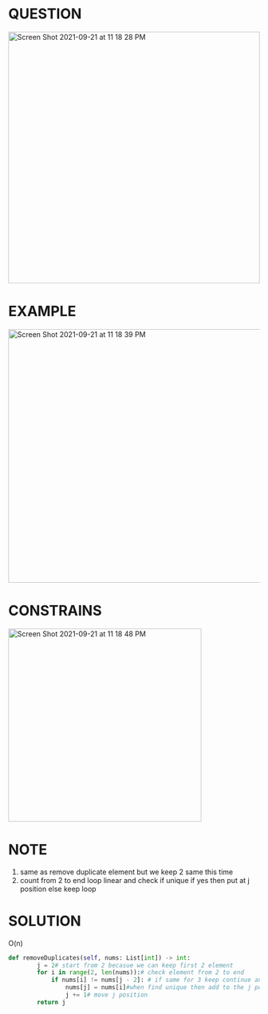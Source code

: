 # QUESTION
<img width="504" alt="Screen Shot 2021-09-21 at 11 18 28 PM" src="https://user-images.githubusercontent.com/64442606/134278089-84eb6ad1-ffaf-4e89-a2cc-3e1338005fa9.png">

# EXAMPLE
<img width="508" alt="Screen Shot 2021-09-21 at 11 18 39 PM" src="https://user-images.githubusercontent.com/64442606/134278105-ce9ace8f-be38-424a-8b39-df7efee80f33.png">

# CONSTRAINS
<img width="387" alt="Screen Shot 2021-09-21 at 11 18 48 PM" src="https://user-images.githubusercontent.com/64442606/134278116-8d6ec9c9-7fbd-4fc0-82b7-bff379d43d26.png">

# NOTE
1. same as remove duplicate element but we keep 2 same this time
2. count from 2 to end loop linear and check if unique if yes then put at j position else keep loop
# SOLUTION
O(n)
```python
def removeDuplicates(self, nums: List[int]) -> int:
        j = 2# start from 2 becasue we can keep first 2 element
        for i in range(2, len(nums)):# check element from 2 to end 
            if nums[i] != nums[j - 2]: # if same for 3 keep continue and keep the j position  
                nums[j] = nums[i]#when find unique then add to the j position
                j += 1# move j position
        return j
```
